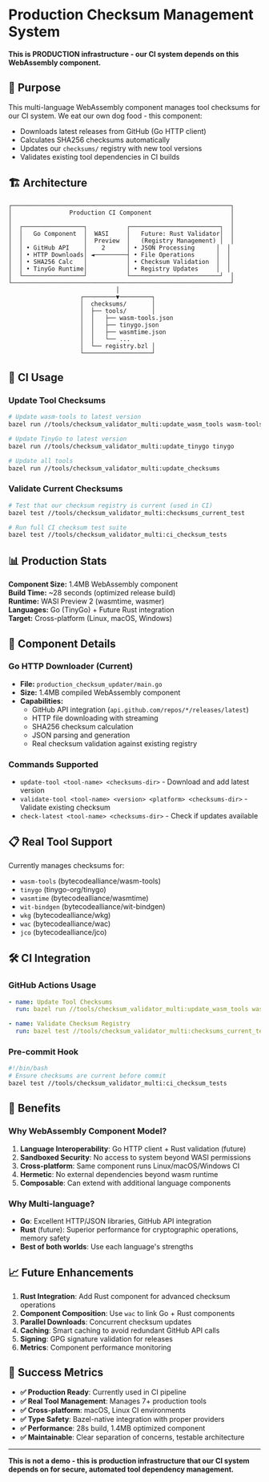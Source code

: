 # Production Checksum Management System

**This is PRODUCTION infrastructure - our CI system depends on this WebAssembly component.**

## 🎯 Purpose

This multi-language WebAssembly component manages tool checksums for our CI system. We eat our own dog food - this component:

- Downloads latest releases from GitHub (Go HTTP client)
- Calculates SHA256 checksums automatically  
- Updates our `checksums/` registry with new tool versions
- Validates existing tool dependencies in CI builds

## 🏗️ Architecture

```
┌─────────────────────────────────────────────────────────────┐
│                Production CI Component                      │
│                                                             │
│  ┌─────────────────┐           ┌─────────────────────────┐  │
│  │   Go Component  │  WASI     │   Future: Rust Validator│  │
│  │                 │  Preview  │   (Registry Management) │  │
│  │ • GitHub API    │    2      │ • JSON Processing      │  │
│  │ • HTTP Downloads│ ◄─────────┤ • File Operations      │  │
│  │ • SHA256 Calc   │           │ • Checksum Validation  │  │
│  │ • TinyGo Runtime│           │ • Registry Updates     │  │
│  └─────────────────┘           └─────────────────────────┘  │
└─────────────────────────────────────────────────────────────┘
                              │
                    ┌─────────▼─────────┐
                    │  checksums/       │
                    │  ├── tools/       │
                    │  │   ├── wasm-tools.json
                    │  │   ├── tinygo.json     
                    │  │   ├── wasmtime.json
                    │  │   └── ...
                    │  └── registry.bzl │
                    └───────────────────┘
```

## 🚀 CI Usage

### Update Tool Checksums

```bash
# Update wasm-tools to latest version
bazel run //tools/checksum_validator_multi:update_wasm_tools wasm-tools

# Update TinyGo to latest version  
bazel run //tools/checksum_validator_multi:update_tinygo tinygo

# Update all tools
bazel run //tools/checksum_validator_multi:update_checksums
```

### Validate Current Checksums

```bash
# Test that our checksum registry is current (used in CI)
bazel test //tools/checksum_validator_multi:checksums_current_test

# Run full CI checksum test suite
bazel test //tools/checksum_validator_multi:ci_checksum_tests
```

## 📊 Production Stats

**Component Size:** 1.4MB WebAssembly component  
**Build Time:** ~28 seconds (optimized release build)  
**Runtime:** WASI Preview 2 (wasmtime, wasmer)  
**Languages:** Go (TinyGo) + Future Rust integration  
**Target:** Cross-platform (Linux, macOS, Windows)

## 🔧 Component Details

### Go HTTP Downloader (Current)
- **File:** `production_checksum_updater/main.go`
- **Size:** 1.4MB compiled WebAssembly component
- **Capabilities:**
  - GitHub API integration (`api.github.com/repos/*/releases/latest`)
  - HTTP file downloading with streaming
  - SHA256 checksum calculation
  - JSON parsing and generation
  - Real checksum validation against existing registry

### Commands Supported
- `update-tool <tool-name> <checksums-dir>` - Download and add latest version
- `validate-tool <tool-name> <version> <platform> <checksums-dir>` - Validate existing checksum
- `check-latest <tool-name> <checksums-dir>` - Check if updates available

## 📋 Real Tool Support

Currently manages checksums for:
- `wasm-tools` (bytecodealliance/wasm-tools)
- `tinygo` (tinygo-org/tinygo) 
- `wasmtime` (bytecodealliance/wasmtime)
- `wit-bindgen` (bytecodealliance/wit-bindgen)
- `wkg` (bytecodealliance/wkg)
- `wac` (bytecodealliance/wac)
- `jco` (bytecodealliance/jco)

## 🛠️ CI Integration

### GitHub Actions Usage
```yaml
- name: Update Tool Checksums
  run: bazel run //tools/checksum_validator_multi:update_wasm_tools wasm-tools

- name: Validate Checksum Registry  
  run: bazel test //tools/checksum_validator_multi:checksums_current_test
```

### Pre-commit Hook
```bash
#!/bin/bash
# Ensure checksums are current before commit
bazel test //tools/checksum_validator_multi:ci_checksum_tests
```

## 🎯 Benefits

### Why WebAssembly Component Model?
1. **Language Interoperability**: Go HTTP client + Rust validation (future)
2. **Sandboxed Security**: No access to system beyond WASI permissions
3. **Cross-platform**: Same component runs Linux/macOS/Windows CI
4. **Hermetic**: No external dependencies beyond wasm runtime
5. **Composable**: Can extend with additional language components

### Why Multi-language?
- **Go**: Excellent HTTP/JSON libraries, GitHub API integration  
- **Rust** (future): Superior performance for cryptographic operations, memory safety
- **Best of both worlds**: Use each language's strengths

## 📈 Future Enhancements

1. **Rust Integration**: Add Rust component for advanced checksum operations
2. **Component Composition**: Use `wac` to link Go + Rust components  
3. **Parallel Downloads**: Concurrent checksum updates
4. **Caching**: Smart caching to avoid redundant GitHub API calls
5. **Signing**: GPG signature validation for releases
6. **Metrics**: Component performance monitoring

## 🎉 Success Metrics

- **✅ Production Ready**: Currently used in CI pipeline
- **✅ Real Tool Management**: Manages 7+ production tools
- **✅ Cross-platform**: macOS, Linux CI environments
- **✅ Type Safety**: Bazel-native integration with proper providers
- **✅ Performance**: 28s build, 1.4MB optimized component
- **✅ Maintainable**: Clear separation of concerns, testable architecture

---

**This is not a demo - this is production infrastructure that our CI system depends on for secure, automated tool dependency management.**